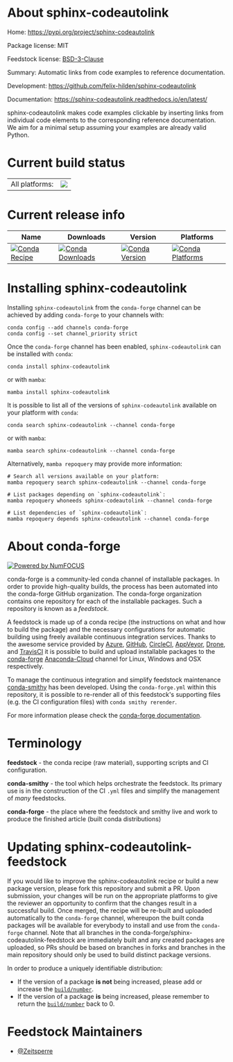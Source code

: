 About sphinx-codeautolink
=========================

Home: https://pypi.org/project/sphinx-codeautolink

Package license: MIT

Feedstock license: [BSD-3-Clause](https://github.com/conda-forge/sphinx-codeautolink-feedstock/blob/main/LICENSE.txt)

Summary: Automatic links from code examples to reference documentation.

Development: https://github.com/felix-hilden/sphinx-codeautolink

Documentation: https://sphinx-codeautolink.readthedocs.io/en/latest/

sphinx-codeautolink makes code examples clickable by inserting links
from individual code elements to the corresponding reference documentation.
We aim for a minimal setup assuming your examples are already valid Python.


Current build status
====================


<table><tr><td>All platforms:</td>
    <td>
      <a href="https://dev.azure.com/conda-forge/feedstock-builds/_build/latest?definitionId=17371&branchName=main">
        <img src="https://dev.azure.com/conda-forge/feedstock-builds/_apis/build/status/sphinx-codeautolink-feedstock?branchName=main">
      </a>
    </td>
  </tr>
</table>

Current release info
====================

| Name | Downloads | Version | Platforms |
| --- | --- | --- | --- |
| [![Conda Recipe](https://img.shields.io/badge/recipe-sphinx--codeautolink-green.svg)](https://anaconda.org/conda-forge/sphinx-codeautolink) | [![Conda Downloads](https://img.shields.io/conda/dn/conda-forge/sphinx-codeautolink.svg)](https://anaconda.org/conda-forge/sphinx-codeautolink) | [![Conda Version](https://img.shields.io/conda/vn/conda-forge/sphinx-codeautolink.svg)](https://anaconda.org/conda-forge/sphinx-codeautolink) | [![Conda Platforms](https://img.shields.io/conda/pn/conda-forge/sphinx-codeautolink.svg)](https://anaconda.org/conda-forge/sphinx-codeautolink) |

Installing sphinx-codeautolink
==============================

Installing `sphinx-codeautolink` from the `conda-forge` channel can be achieved by adding `conda-forge` to your channels with:

```
conda config --add channels conda-forge
conda config --set channel_priority strict
```

Once the `conda-forge` channel has been enabled, `sphinx-codeautolink` can be installed with `conda`:

```
conda install sphinx-codeautolink
```

or with `mamba`:

```
mamba install sphinx-codeautolink
```

It is possible to list all of the versions of `sphinx-codeautolink` available on your platform with `conda`:

```
conda search sphinx-codeautolink --channel conda-forge
```

or with `mamba`:

```
mamba search sphinx-codeautolink --channel conda-forge
```

Alternatively, `mamba repoquery` may provide more information:

```
# Search all versions available on your platform:
mamba repoquery search sphinx-codeautolink --channel conda-forge

# List packages depending on `sphinx-codeautolink`:
mamba repoquery whoneeds sphinx-codeautolink --channel conda-forge

# List dependencies of `sphinx-codeautolink`:
mamba repoquery depends sphinx-codeautolink --channel conda-forge
```


About conda-forge
=================

[![Powered by
NumFOCUS](https://img.shields.io/badge/powered%20by-NumFOCUS-orange.svg?style=flat&colorA=E1523D&colorB=007D8A)](https://numfocus.org)

conda-forge is a community-led conda channel of installable packages.
In order to provide high-quality builds, the process has been automated into the
conda-forge GitHub organization. The conda-forge organization contains one repository
for each of the installable packages. Such a repository is known as a *feedstock*.

A feedstock is made up of a conda recipe (the instructions on what and how to build
the package) and the necessary configurations for automatic building using freely
available continuous integration services. Thanks to the awesome service provided by
[Azure](https://azure.microsoft.com/en-us/services/devops/), [GitHub](https://github.com/),
[CircleCI](https://circleci.com/), [AppVeyor](https://www.appveyor.com/),
[Drone](https://cloud.drone.io/welcome), and [TravisCI](https://travis-ci.com/)
it is possible to build and upload installable packages to the
[conda-forge](https://anaconda.org/conda-forge) [Anaconda-Cloud](https://anaconda.org/)
channel for Linux, Windows and OSX respectively.

To manage the continuous integration and simplify feedstock maintenance
[conda-smithy](https://github.com/conda-forge/conda-smithy) has been developed.
Using the ``conda-forge.yml`` within this repository, it is possible to re-render all of
this feedstock's supporting files (e.g. the CI configuration files) with ``conda smithy rerender``.

For more information please check the [conda-forge documentation](https://conda-forge.org/docs/).

Terminology
===========

**feedstock** - the conda recipe (raw material), supporting scripts and CI configuration.

**conda-smithy** - the tool which helps orchestrate the feedstock.
                   Its primary use is in the construction of the CI ``.yml`` files
                   and simplify the management of *many* feedstocks.

**conda-forge** - the place where the feedstock and smithy live and work to
                  produce the finished article (built conda distributions)


Updating sphinx-codeautolink-feedstock
======================================

If you would like to improve the sphinx-codeautolink recipe or build a new
package version, please fork this repository and submit a PR. Upon submission,
your changes will be run on the appropriate platforms to give the reviewer an
opportunity to confirm that the changes result in a successful build. Once
merged, the recipe will be re-built and uploaded automatically to the
`conda-forge` channel, whereupon the built conda packages will be available for
everybody to install and use from the `conda-forge` channel.
Note that all branches in the conda-forge/sphinx-codeautolink-feedstock are
immediately built and any created packages are uploaded, so PRs should be based
on branches in forks and branches in the main repository should only be used to
build distinct package versions.

In order to produce a uniquely identifiable distribution:
 * If the version of a package **is not** being increased, please add or increase
   the [``build/number``](https://docs.conda.io/projects/conda-build/en/latest/resources/define-metadata.html#build-number-and-string).
 * If the version of a package **is** being increased, please remember to return
   the [``build/number``](https://docs.conda.io/projects/conda-build/en/latest/resources/define-metadata.html#build-number-and-string)
   back to 0.

Feedstock Maintainers
=====================

* [@Zeitsperre](https://github.com/Zeitsperre/)

